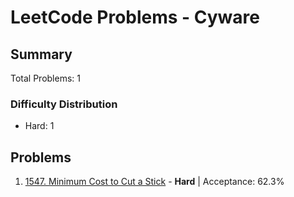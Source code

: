 # LeetCode Problems - Cyware

## Summary
Total Problems: 1

### Difficulty Distribution

- Hard: 1

## Problems

1. [1547. Minimum Cost to Cut a Stick](https://leetcode.com/problems/minimum-cost-to-cut-a-stick/) - **Hard** | Acceptance: 62.3%